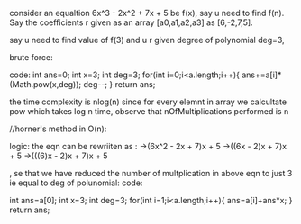 consider an equaltion 6x^3 - 2x^2 + 7x + 5 be f(x), say u need to find f(n). Say the coefficients r given as an array [a0,a1,a2,a3] as [6,-2,7,5].


say u need to find value of f(3) and u r given degree of polynomial deg=3, 

brute force:

code:
int ans=0;
int x=3;
int deg=3;
for(int i=0;i<a.length;i++){
    ans+=a[i]*(Math.pow(x,deg));
    deg--;
}
return ans;

the time complexity is nlog(n) since for every elemnt in array we calcultate pow which takes log n time, observe that nOfMultiplications performed is n


//horner's method in O(n):

logic: the eqn can be rewriiten as :
->(6x^2 - 2x + 7)x + 5
->((6x - 2)x + 7)x + 5
->(((6)x - 2)x + 7)x + 5

, se that we have reduced the number of multplication in above eqn to just 3 ie equal to deg of polunomial:
code:

int ans=a[0];
int x=3;
int deg=3;
for(int i=1;i<a.length;i++){
    ans=a[i]+ans*x;
}
return ans;